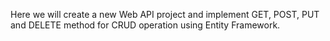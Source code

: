 Here we will create a new Web API project and implement GET, POST, PUT and DELETE method for CRUD operation using Entity Framework.
